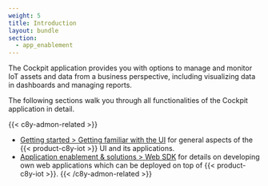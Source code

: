 ```yaml
---
weight: 5
title: Introduction
layout: bundle
section:
  - app_enablement
---
```


The Cockpit application provides you with options to manage and monitor IoT assets and data from a business perspective, including visualizing data in dashboards and managing reports.

The following sections walk you through all functionalities of the Cockpit application in detail.

{{< c8y-admon-related >}}
- [Getting started > Getting familiar with the UI](/get-familiar-with-the-ui/ui-introduction/) for general aspects of the {{< product-c8y-iot >}} UI and its applications.
- [Application enablement & solutions > Web SDK](/web/) for details on developing own web applications which can be deployed on top of {{< product-c8y-iot >}}.
{{< /c8y-admon-related >}}
